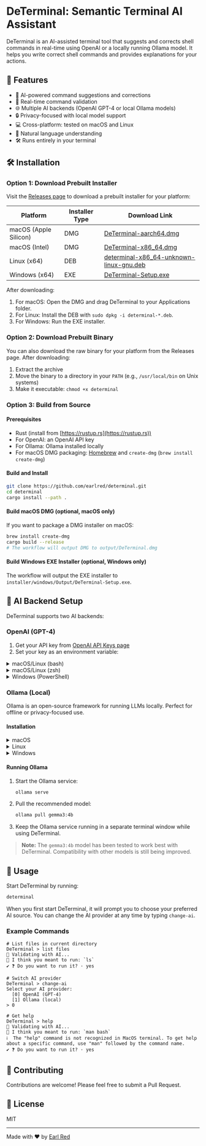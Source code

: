 # DeTerminal: Semantic Terminal AI Assistant

DeTerminal is an AI-assisted terminal tool that suggests and corrects shell commands in real-time using OpenAI or a locally running Ollama model. It helps you write correct shell commands and provides explanations for your actions.

## 🚀 Features

* 🤖 AI-powered command suggestions and corrections
* 🔄 Real-time command validation
* 🌐 Multiple AI backends (OpenAI GPT-4 or local Ollama models)
* 🔒 Privacy-focused with local model support
* 💻 Cross-platform: tested on macOS and Linux
* 🎯 Natural language understanding
* 🛠️ Runs entirely in your terminal

## 🛠️ Installation

### Option 1: Download Prebuilt Installer

Visit the [Releases page](https://github.com/earlred/determinal/releases/latest) to download a prebuilt installer for your platform:

| Platform              | Installer Type | Download Link |
|-----------------------|---------------|---------------|
| macOS (Apple Silicon) | DMG           | [DeTerminal-aarch64.dmg](https://github.com/earlred/determinal/releases/latest/download/DeTerminal-aarch64.dmg) |
| macOS (Intel)         | DMG           | [DeTerminal-x86_64.dmg](https://github.com/earlred/determinal/releases/latest/download/DeTerminal-x86_64.dmg) |
| Linux (x64)           | DEB           | [determinal-x86_64-unknown-linux-gnu.deb](https://github.com/earlred/determinal/releases/latest/download/determinal-x86_64-unknown-linux-gnu.deb) |
| Windows (x64)         | EXE           | [DeTerminal-Setup.exe](https://github.com/earlred/determinal/releases/latest/download/DeTerminal-Setup.exe) |

After downloading:
1. For macOS: Open the DMG and drag DeTerminal to your Applications folder.
2. For Linux: Install the DEB with `sudo dpkg -i determinal-*.deb`.
3. For Windows: Run the EXE installer.

### Option 2: Download Prebuilt Binary

You can also download the raw binary for your platform from the Releases page. After downloading:
1. Extract the archive
2. Move the binary to a directory in your `PATH` (e.g., `/usr/local/bin` on Unix systems)
3. Make it executable: `chmod +x determinal`

### Option 3: Build from Source

#### Prerequisites

- Rust (install from [https://rustup.rs](https://rustup.rs))
- For OpenAI: an OpenAI API key
- For Ollama: Ollama installed locally
- For macOS DMG packaging: [Homebrew](https://brew.sh/) and `create-dmg` (`brew install create-dmg`)

#### Build and Install

```bash
git clone https://github.com/earlred/determinal.git
cd determinal
cargo install --path .
```

#### Build macOS DMG (optional, macOS only)

If you want to package a DMG installer on macOS:

```bash
brew install create-dmg
cargo build --release
# The workflow will output DMG to output/DeTerminal.dmg
```

#### Build Windows EXE Installer (optional, Windows only)

The workflow will output the EXE installer to `installer/windows/Output/DeTerminal-Setup.exe`.

## 🔐 AI Backend Setup

DeTerminal supports two AI backends:

### OpenAI (GPT-4)

1. Get your API key from [OpenAI API Keys page](https://platform.openai.com/account/api-keys)
2. Set your key as an environment variable:

<details>
<summary>macOS/Linux (bash)</summary>

```bash
echo 'export OPENAI_API_KEY=your-api-key-here' >> ~/.bashrc
source ~/.bashrc
```

</details>

<details>
<summary>macOS/Linux (zsh)</summary>

```zsh
echo 'export OPENAI_API_KEY=your-api-key-here' >> ~/.zshrc
source ~/.zshrc
```

</details>

<details>
<summary>Windows (PowerShell)</summary>

```powershell
$env:OPENAI_API_KEY="your-api-key-here"
```

</details>

### Ollama (Local)

Ollama is an open-source framework for running LLMs locally. Perfect for offline or privacy-focused use.

#### Installation

<details>
<summary>macOS</summary>

```bash
# Using Homebrew
brew install ollama

# Or download the .dmg from ollama.ai
```

</details>

<details>
<summary>Linux</summary>

```bash
curl -fsSL https://ollama.ai/install.sh | sh
```

</details>

<details>
<summary>Windows</summary>

Download the installer from [ollama.ai](https://ollama.ai)

</details>

#### Running Ollama

1. Start the Ollama service:
   ```bash
   ollama serve
   ```

2. Pull the recommended model:
   ```bash
   ollama pull gemma3:4b
   ```

3. Keep the Ollama service running in a separate terminal window while using DeTerminal.

> **Note:** The `gemma3:4b` model has been tested to work best with DeTerminal. Compatibility with other models is still being improved.

## 🧪 Usage

Start DeTerminal by running:
```bash
determinal
```

When you first start DeTerminal, it will prompt you to choose your preferred AI source. You can change the AI provider at any time by typing `change-ai`.

### Example Commands

```shell
# List files in current directory
DeTerminal > list files
💭 Validating with AI...
🤖 I think you meant to run: `ls`
✔ ❓ Do you want to run it? · yes

# Switch AI provider
DeTerminal > change-ai
Select your AI provider:
  [0] OpenAI (GPT-4)
  [1] Ollama (local)
> 0

# Get help
DeTerminal > help
💭 Validating with AI...
🤖 I think you meant to run: `man bash`
ℹ️  The "help" command is not recognized in MacOS terminal. To get help about a specific command, use "man" followed by the command name.
✔ ❓ Do you want to run it? · yes
```

## 🤝 Contributing

Contributions are welcome! Please feel free to submit a Pull Request.

## 📝 License

MIT

---

Made with ❤️ by [Earl Red](https://github.com/earlred)
